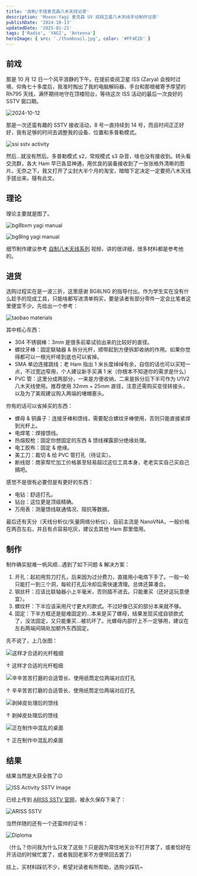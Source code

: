 ```yaml
---
title: '自制/手搓麦克森八木天线记录'
description: 'Moxon-Yagi 麦克森 UV 双段卫星八木天线手动制作记录'
publishDate: '2024-10-13'
updatedDate: '2025-01-21'
tags: ['Radio', 'YAGI', 'Antenna']
heroImage: { src: './thumbnail.jpg', color: '#FF4E2D' }
---
```


## 前戏

那是 10 月 12 日一个风平浪静的下午。在提前查阅卫星 ISS (Zarya) 会按时过境、仰角七十多度后，我准时掏出了我的电脑解码器、手台和那根被寄予厚望的 Rh795 天线，满怀期待地守在顶楼阳台，等待这次 ISS 活动的最后一次良好的 SSTV 窗口期。

![2024-10-12](./2024-10-12.jpg)

那是一次还蛮有趣的 SSTV 接收活动，8 号一直持续到 14 号，而且时间正正好好，我有足够的时间去调整我的设备、位置和多普勒模式。

![ssi sstv activity](./sstvnew.webp)

然后...就没有然后。多普勒模式 s2，常规模式 s3 杂音，啥也没有接收到。转头看交流群，各大 Ham 早已各显神通，用优良的装备接收到了一张张格外清晰的图片。无奈之下，我又打开了尘封大半个月的淘宝，暗暗下定决定一定要把八木天线手搓出来。隧有此文。

## 理论

理论主要就是图了。

![bg8bxm yagi manual](./bg8bxm-yagi.jpg)

![bg8lng yagi manual](./bg8lng-yagi.jpg)

细节制作建议参考 [自制八木天线系列](https://www.bilibili.com/video/BV1Un4y1d738/) 视频，讲的很详细，很多材料都是参考他的。

## 进货

选购过程实在是一波三折，这里感谢 BG8LNG 的指导付出。作为学生实在没有什么趁手的现成工具，只能啥都写进清单购买，要是读者有部分零件一定会比笔者这里便宜不少。先给出一个参考：

![taobao materials](./taobao-materials.png)

其中核心东西：

- 304 不锈钢棒：3mm 是很多前辈试验出来的比较好的直径。
- 螺纹牙棒：固定联轴器 & 拆分光杆，顺带起到方便拆卸收纳的作用。如果你觉得都可以一根光杆嗦到底也可以省掉。
- SMA 单边连接跳线：老 Ham 指出 1 米长度绰绰有余，自信的话也可以买短一点，不过宽边窄用，个人建议新手买满 1 米（你根本不知道你的需求是什么）
- PVC 管：这里分成两部分，一来是方便收纳，二来是拆分后下半可作为 U1V2 八木天线使用。推荐使用 32mm + 25mm 直径，注意还需购买变径转接头，以及为了美观建议购入两端的堵帽塞头。

你有的话可以省掉买的东西：

- 螺母 & 铜鼻子：连接牙棒和馈线，需要配合螺纹牙棒使用，否则只能直接紧焊到光杆上。
- 电焊笔：焊接馈线。
- 热熔胶枪：固定你想固定的东西 & 馈线裸露部分绝缘处理。
- 电工胶布：固定 & 绝缘。
- 美工刀：裁切 & 给 PVC 管打孔（待证实）。
- 断线钳：商家帮忙加工价格甚至轻易超过这位工具本身，老老实实自己买自己搞吧。

感觉不是很有必要但是有更好的东西：

- 电钻：舒适打孔。
- 钻台：这位更是顶级精确。
- 万用表：测量馈线联通情况、阻抗等数据。

最后还有天分（天线分析仪/矢量网络分析仪），目前主流是 NanoVNA，一般价格在两百左右，并且有点容易吃灰，建议去其他 Ham 那里借用。

## 制作

制作确实挺难一帆风顺...遇到了如下问题 & 解决方案：

1. 开孔：起初用剪刀打孔，后来因为过分费力，直接用小电烙下手了。一般一轮只能打一到三个洞，每轮打孔后冷却后需快速清理。总体还算凑合。
2. 钢丝杆：应该比联轴器小上半毫米，否则插不进去。只能重买（还好这玩意便宜）。
3. 螺纹杆：下半应该采用尺寸更大的款式。不过好像已买的部分本来就不够。
4. 固定：下半方框还是挺难固定的...本来是买了螺母，结果发现买成自锁款式了，没法固定，又只能重买...被坑坏了。光螺母内部拧上不一定够用，建议在左右两端间隔处加额外东西固定。

先不说了，上几张图：

![这样才合适的光杆粗细](./2024_10_16_19_29_IMG_0629.jpg)

↑ 这样才合适的光杆粗细

![辛辛苦苦打磨的合适管长、使用纸筒定位两端对应打孔](./2024_10_17_19_07_IMG_0636.jpg)

↑ 辛辛苦苦打磨的合适管长、使用纸筒定位两端对应打孔

![剥掉皮处理后的馈线](./2024_10_17_21_27_IMG_0644.jpg)

↑ 剥掉皮处理后的馈线

![正在制作中混乱的桌面](./2024_10_17_19_37_IMG_0641.jpg)

↑ 正在制作中混乱的桌面

## 结果

结果当然是大获全胜了😉

![ISS Activity SSTV Image](img_182508.jpeg)

已经上传到 [ARISS SSTV 官网](https://ariss-usa.org/ARISS_SSTV/)，被永久保存下来了：

![ARISS SSTV](./2025-1-20.png)

当然伴随的还有一个还蛮帅的证书：

![Diploma](./Diploma.png)

（什么？你问我为什么只发了这些？只是因为常住地天台不打开罢了，或者恰好在开活动的时候忙罢了，或者我回老家不方便带回去罢了）

综上，买材料踩坑不少，希望对读者有所帮助，选购少踩坑~
